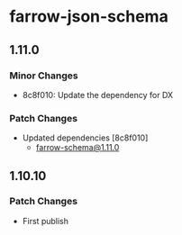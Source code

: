 # farrow-json-schema

## 1.11.0

### Minor Changes

- 8c8f010: Update the dependency for DX

### Patch Changes

- Updated dependencies [8c8f010]
  - farrow-schema@1.11.0

## 1.10.10

### Patch Changes

- First publish
